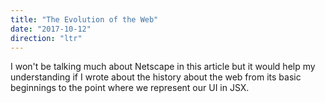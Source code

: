 ```yaml
---
title: "The Evolution of the Web"
date: "2017-10-12"
direction: "ltr"
---
```


I won't be talking much about Netscape in this article but it would help my
understanding if I wrote about the history about the web from its basic
beginnings to the point where we represent our UI in JSX.

